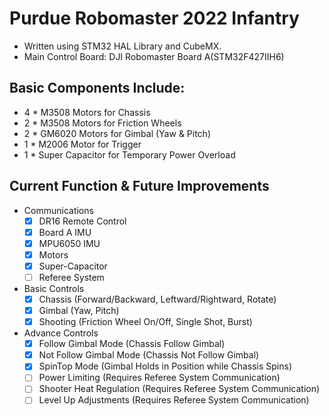 # Purdue Robomaster 2022 Infantry
- Written using STM32 HAL Library and CubeMX.
- Main Control Board: DJI Robomaster Board A(STM32F427IIH6)

## Basic Components Include:
- 4 * M3508 Motors for Chassis
- 2 * M3508 Motors for Friction Wheels
- 2 * GM6020 Motors for Gimbal (Yaw & Pitch)
- 1 * M2006 Motor for Trigger
- 1 * Super Capacitor for Temporary Power Overload

## Current Function & Future Improvements
- Communications
  - [x] DR16 Remote Control
  - [x] Board A IMU
  - [x] MPU6050 IMU
  - [x] Motors
  - [x] Super-Capacitor
  - [ ] Referee System

- Basic Controls
  - [x] Chassis (Forward/Backward, Leftward/Rightward, Rotate)
  - [x] Gimbal (Yaw, Pitch)
  - [x] Shooting (Friction Wheel On/Off, Single Shot, Burst)
  
- Advance Controls
  - [x] Follow Gimbal Mode (Chassis Follow Gimbal)
  - [x] Not Follow Gimbal Mode (Chassis Not Follow Gimbal)
  - [x] SpinTop Mode (Gimbal Holds in Position while Chassis Spins)
  - [ ] Power Limiting (Requires Referee System Communication)
  - [ ] Shooter Heat Regulation (Requires Referee System Communication)
  - [ ] Level Up Adjustments (Requires Referee System Communication)

